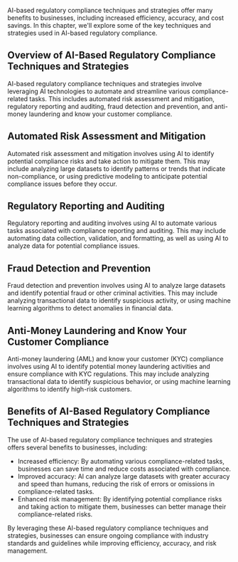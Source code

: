 
AI-based regulatory compliance techniques and strategies offer many benefits to businesses, including increased efficiency, accuracy, and cost savings. In this chapter, we'll explore some of the key techniques and strategies used in AI-based regulatory compliance.

Overview of AI-Based Regulatory Compliance Techniques and Strategies
--------------------------------------------------------------------

AI-based regulatory compliance techniques and strategies involve leveraging AI technologies to automate and streamline various compliance-related tasks. This includes automated risk assessment and mitigation, regulatory reporting and auditing, fraud detection and prevention, and anti-money laundering and know your customer compliance.

Automated Risk Assessment and Mitigation
----------------------------------------

Automated risk assessment and mitigation involves using AI to identify potential compliance risks and take action to mitigate them. This may include analyzing large datasets to identify patterns or trends that indicate non-compliance, or using predictive modeling to anticipate potential compliance issues before they occur.

Regulatory Reporting and Auditing
---------------------------------

Regulatory reporting and auditing involves using AI to automate various tasks associated with compliance reporting and auditing. This may include automating data collection, validation, and formatting, as well as using AI to analyze data for potential compliance issues.

Fraud Detection and Prevention
------------------------------

Fraud detection and prevention involves using AI to analyze large datasets and identify potential fraud or other criminal activities. This may include analyzing transactional data to identify suspicious activity, or using machine learning algorithms to detect anomalies in financial data.

Anti-Money Laundering and Know Your Customer Compliance
-------------------------------------------------------

Anti-money laundering (AML) and know your customer (KYC) compliance involves using AI to identify potential money laundering activities and ensure compliance with KYC regulations. This may include analyzing transactional data to identify suspicious behavior, or using machine learning algorithms to identify high-risk customers.

Benefits of AI-Based Regulatory Compliance Techniques and Strategies
--------------------------------------------------------------------

The use of AI-based regulatory compliance techniques and strategies offers several benefits to businesses, including:

* Increased efficiency: By automating various compliance-related tasks, businesses can save time and reduce costs associated with compliance.
* Improved accuracy: AI can analyze large datasets with greater accuracy and speed than humans, reducing the risk of errors or omissions in compliance-related tasks.
* Enhanced risk management: By identifying potential compliance risks and taking action to mitigate them, businesses can better manage their compliance-related risks.

By leveraging these AI-based regulatory compliance techniques and strategies, businesses can ensure ongoing compliance with industry standards and guidelines while improving efficiency, accuracy, and risk management.
